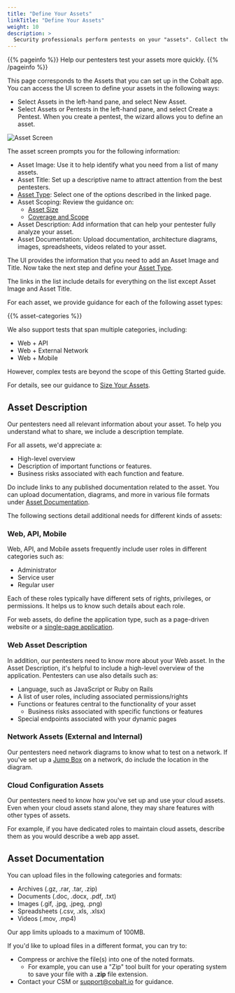 ```yaml
---
title: "Define Your Assets"
linkTitle: "Define Your Assets"
weight: 10
description: >
  Security professionals perform pentests on your "assets". Collect the info they need.
---
```


{{% pageinfo %}}
Help our pentesters test your assets more quickly.
{{% /pageinfo %}}

This page corresponds to the Assets that you can set up in the Cobalt app.
You can access the UI screen to define your assets in the following ways:

- Select Assets in the left-hand pane, and select New Asset.
- Select Assets or Pentests in the left-hand pane, and select Create a Pentest.
  When you create a pentest, the wizard allows you to define an asset. 

![Asset Screen](/AssetScreen.png "Define your asset here")

The asset screen prompts you for the following information:

- Asset Image: Use it to help identify what you need from a list of many assets.
- Asset Title: Set up a descriptive name to attract attention from the best pentesters.
- [Asset Type](./asset-type/): Select one of the options described in the linked page.
- Asset Scoping: Review the guidance on:
  - [Asset Size](./asset-size)
  - [Coverage and Scope](./coverage-scope)
- Asset Description: Add information that can help your pentester fully
  analyze your asset.
- Asset Documentation: Upload documentation, architecture diagrams,
  images, spreadsheets, videos related to your asset.

The UI provides the information that you need to add an Asset Image and Title.
Now take the next step and define your [Asset Type](./asset-type).

<!-- Should be able to remove content below -->

The links in the list include details for everything on the list except
Asset Image and Asset Title.

For each asset, we provide guidance for each of the following asset types:  
<!-- Pulls info from the layouts/shortcodes/<name>.html file --> 
{{% asset-categories %}}

We also support tests that span multiple categories, including:

- Web + API
- Web + External Network
- Web + Mobile

However, complex tests are beyond the scope of this Getting Started guide.

For details, see our guidance to [Size Your Assets](./asset-size/).

## Asset Description

<!-- What I've set up is different from the "Asset Description" popup.
In my judgment, the descriptions in our UI are not consistent. -->

Our pentesters need all relevant information about your asset. To help
you understand what to share, we include a description template.

For all assets, we'd appreciate a:

- High-level overview
- Description of important functions or features.
- Business risks associated with each function and feature.

Do include links to any published documentation related to the
asset. You can upload documentation, diagrams, and more in various
file formats under [Asset Documentation](#asset-documentation).

The following sections detail additional needs for different kinds of assets:

### Web, API, Mobile

Web, API, and Mobile assets frequently include user roles in different
categories such as:

- Administrator
- Service user
- Regular user

Each of these roles typically have different sets of rights, privileges,
or permissions. It helps us to know such details about each role.

For web assets, do define the application type, such as a page-driven website
or a [single-page application](https://developer.mozilla.org/en-US/docs/Glossary/SPA).

### Web Asset Description

In addition, our pentesters need to know more about your Web asset. In the Asset Description, it's helpful
to include a high-level overview of the application. Pentesters can use also details such as:

- Language, such as JavaScript or Ruby on Rails
- A list of user roles, including associated permissions/rights
- Functions or features central to the functionality of your asset
  - Business risks associated with specific functions or features
- Special endpoints associated with your dynamic pages

### Network Assets (External and Internal)

Our pentesters need network diagrams to know what to test on a network.
If you've set up a [Jump Box](../glossary#jump-box) on a network, do
include the location in the diagram.

### Cloud Configuration Assets

Our pentesters need to know how you've set up and use your cloud assets.
Even when your cloud assets stand alone, they may share features with 
other types of assets.

For example, if you have dedicated roles to maintain cloud assets, describe
them as you would describe a web app asset.

## Asset Documentation

You can upload files in the following categories and formats:

- Archives (.gz, .rar, .tar, .zip)
- Documents (.doc, .docx, .pdf, .txt)
- Images (.gif, .jpg, .jpeg, .png)
- Spreadsheets (.csv, .xls, .xlsx)
- Videos (.mov, .mp4) 

Our app limits uploads to a maximum of 100MB.

If you'd like to upload files in a different format, you can try to:

- Compress or archive the file(s) into one of the noted formats.
  - For example, you can use a "Zip" tool built for your operating system to
    save your file with a **.zip** file extension.
- Contact your CSM or support@cobalt.io for guidance.
